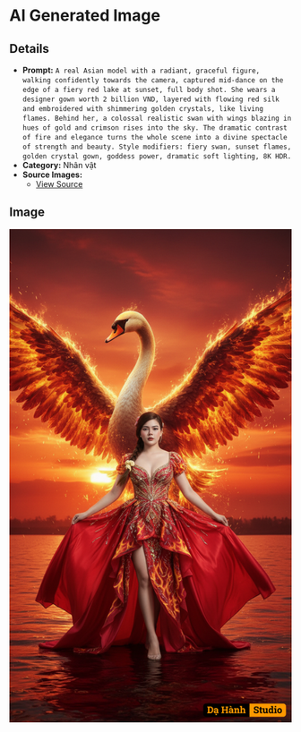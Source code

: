 # AI Generated Image

## Details
- **Prompt:** `A real Asian model with a radiant, graceful figure, walking confidently towards the camera, captured mid-dance on the edge of a fiery red lake at sunset, full body shot. She wears a designer gown worth 2 billion VND, layered with flowing red silk and embroidered with shimmering golden crystals, like living flames. Behind her, a colossal realistic swan with wings blazing in hues of gold and crimson rises into the sky. The dramatic contrast of fire and elegance turns the whole scene into a divine spectacle of strength and beauty. Style modifiers: fiery swan, sunset flames, golden crystal gown, goddess power, dramatic soft lighting, 8K HDR.`
- **Category:** Nhân vật
- **Source Images:**
  - [View Source](https://raw.githubusercontent.com/lenzcomvth/ImageLibrary/main/Female.png)

## Image
![AI Generated Image](./image-2025-10-05T07-25-24-137Z-4at1y.png)